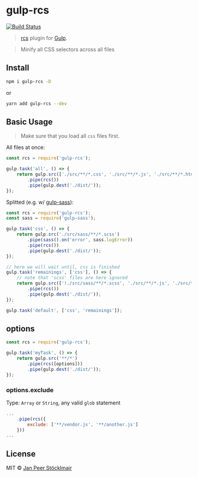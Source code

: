 # gulp-rcs

[![Build Status](https://travis-ci.org/JPeer264/gulp-rcs.svg?branch=master)](https://travis-ci.org/JPeer264/gulp-rcs)

> [rcs](https://www.github.com/jpeer264/node-rcs-core) plugin for [Gulp](https://github.com/gulpjs/gulp).

> Minify all CSS selectors across all files

## Install

```sh
npm i gulp-rcs -D
```

or

```sh
yarn add gulp-rcs --dev
```

## Basic Usage

> Make sure that you load all `css` files first.

All files at once:

```js
const rcs = require('gulp-rcs');

gulp.task('all', () => {
    return gulp.src(['./src/**/*.css', './src/**/*.js', './src/**/*.html'])
        .pipe(rcs())
        .pipe(gulp.dest('./dist/'));
});
```

Splitted (e.g. w/ [gulp-sass](https://github.com/dlmanning/gulp-sass)):

```js
const rcs = require('gulp-rcs');
const sass = require('gulp-sass');

gulp.task('css', () => {
    return gulp.src('./src/sass/**/*.scss')
        .pipe(sass().on('error', sass.logError))
        .pipe(rcs())
        .pipe(gulp.dest('./dist/'));
});

// here we will wait until, css is finished
gulp.task('remainings', ['css'], () => {
    // note that 'scss' files are here ignored
    return gulp.src(['!./src/sass/**/*.scss', './src/**/*.js', './src/**/*.html'])
        .pipe(rcs())
        .pipe(gulp.dest('./dist/'));
});

gulp.task('default', ['css', 'remainings']);
```

## options

```js
const rcs = require('gulp-rcs');

gulp.task('myTask', () => {
    return gulp.src('**/*')
        .pipe(rcs([options]))
        .pipe(gulp.dest('./dist/'));
});
```

### options.exclude

Type: `Array` or `String`, any valid `glob` statement

```js
...
    .pipe(rcs({
        exclude: ['**/vendor.js', '**/another.js']
    }))
...
```


## License

MIT © [Jan Peer Stöcklmair](https://www.jpeer.at/)
